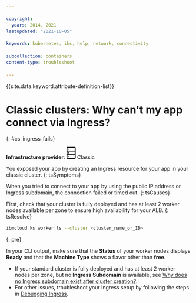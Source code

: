 ```yaml
---

copyright: 
  years: 2014, 2021
lastupdated: "2021-10-05"

keywords: kubernetes, iks, help, network, connectivity

subcollection: containers
content-type: troubleshoot

---
```


{{site.data.keyword.attribute-definition-list}}



# Classic clusters: Why can't my app connect via Ingress?
{: #cs_ingress_fails}

**Infrastructure provider**: ![Classic infrastructure provider icon.](images/icon-classic-2.svg) Classic


You exposed your app by creating an Ingress resource for your app in your classic cluster.
{: tsSymptoms}

When you tried to connect to your app by using the public IP address or Ingress subdomain, the connection failed or timed out.
{: tsCauses}


First, check that your cluster is fully deployed and has at least 2 worker nodes available per zone to ensure high availability for your ALB.
{: tsResolve}

```sh
ibmcloud ks worker ls --cluster <cluster_name_or_ID>
```
{: pre}

In your CLI output, make sure that the **Status** of your worker nodes displays **Ready** and that the **Machine Type** shows a flavor other than **free**.

* If your standard cluster is fully deployed and has at least 2 worker nodes per zone, but no **Ingress Subdomain** is available, see [Why does no Ingress subdomain exist after cluster creation?](/docs/containers?topic=containers-ingress_subdomain).
* For other issues, troubleshoot your Ingress setup by following the steps in [Debugging Ingress](/docs/containers?topic=containers-ingress-debug).





